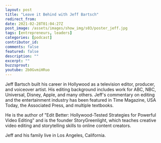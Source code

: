 ```yaml
---
layout: post
title: "Leave it Behind with Jeff Bartsch"
redirect_from:
date: 2021-02-28T01:04:27Z
post_image: /assets/images/show_img/s03/poster_jeff.jpg
tags: [entrepreneurs, leaders]
categories: [podcast]
contributor_id: 
comments: false
featured: false
description: ""
excerpt: ""
buzzsprout: 
youtube: 2b0GvmiHRuo
---
```

Jeff Bartsch built his career in Hollywood as a television editor, producer, and voiceover artist. His editing background includes work for ABC, NBC, Universal, Disney, Apple, and many others. Jeff's commentary on editing and the entertainment industry has been featured in Time Magazine, USA Today, the Associated Press, and multiple textbooks.

He is the author of "Edit Better: Hollywood-Tested Strategies for Powerful Video Editing" and is the founder StoryGreenlight, which teaches creative video editing and storytelling skills to online content creators.

Jeff and his family live in Los Angeles, California.
